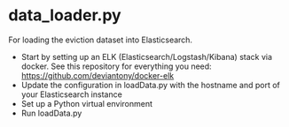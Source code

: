 # data_loader.py

For loading the eviction dataset into Elasticsearch.

* Start by setting up an ELK (Elasticsearch/Logstash/Kibana) stack via docker. See this repository for everything you need: https://github.com/deviantony/docker-elk
* Update the configuration in loadData.py with the hostname and port of your Elasticsearch instance
* Set up a Python virtual environment
* Run loadData.py
